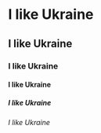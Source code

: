 # I like Ukraine
## I like Ukraine
### I like Ukraine
#### I like Ukraine
##### I like Ukraine
###### I like Ukraine

